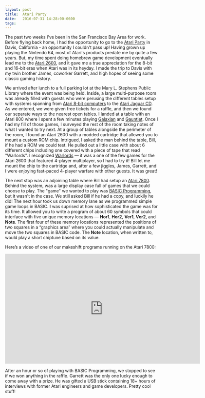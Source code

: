 ```yaml
---
layout: post
title:  Atari Party
date:   2016-07-31 14:28:00-0600
tags:	
---
```


The past two weeks I've been in the San Francisco Bay Area for work. Before flying back home, I had the opportunity to go to the [Atari Party](http://www.newbreedsoftware.com/atariparty/) in Davis, California - an opportunity I couldn't pass up! Having grown up playing the Nintendo 64, most of Atari's products predate me by quite a few years. But, my time spent doing homebrew game development eventually lead me to the [Atari 2600](https://en.wikipedia.org/wiki/Atari_2600), and it gave me a true appreciation for the 8-bit and 16-bit eras when Atari was in its heyday. I made the trip to Davis with my twin brother James, coworker Garrett, and high hopes of seeing some classic gaming history.

We arrived after lunch to a full parking lot at the Mary L. Stephens Public Library where the event was being held. Inside, a large multi-purpose room was already filled with guests who were perusing the different tables setup with systems spanning from [Atari 8-bit computers](https://en.wikipedia.org/wiki/Atari_8-bit_family) to the [Atari Jaguar CD](https://en.wikipedia.org/wiki/Atari_Jaguar_CD). As we entered, we were given free tickets for a raffle, and then we found our separate ways to the nearest open tables. I landed at a table with an Atari 800 where I spent a few minutes playing [Galaxian](https://en.wikipedia.org/wiki/Galaxian) and [Gauntlet](https://en.wikipedia.org/wiki/Gauntlet_(1985_video_game)). Once I had my fill of those games, I surveyed the rest of the room taking notes of what I wanted to try next. At a group of tables alongside the perimeter of the room, I found an Atari 2600 with a modded cartridge that allowed you to mount a custom ROM chip. Intrigued, I asked the man behind the table, Bill, if he had a ROM we could test. He pulled out a little case with about 6 different chips including one covered with a piece of tape that read "Warlords". I recognized [Warlords](https://en.wikipedia.org/wiki/Warlords_(1980_video_game)) — it was a one of the few games for the Atari 2600 that featured 4-player multiplayer, so I had to try it! Bill let me mount the chip to the cartridge and, after a few jiggles, James, Garrett, and I were enjoying fast-paced 4-player warfare with other guests. It was great!

The next stop was an adjoining table where Bill had setup an [Atari 7800](https://en.wikipedia.org/wiki/Atari_7800). Behind the system, was a large display case full of games that we could choose to play. The "game" we wanted to play was [BASIC Programming](https://en.wikipedia.org/wiki/BASIC_Programming), but it wasn't in the case. We still asked Bill if he had a copy, and luckily he did! The next hour took us down memory lane as we programmed simple game loops in BASIC. I was suprised at how sophisticated the game was for its time. It allowed you to write a program of about 60 symbols that could interface with five unique memory locations — **Hor1**, **Hor2**, **Ver1**, **Ver2**, and **Note**. The first four of these memory locations represented the positions of two squares in a “graphics area” where you could actually manipulate and move the two squares in BASIC code. The **Note** location, when written to, would play a short chiptune based on its value.

Here’s a video of one of our makeshift programs running on the Atari 7800:

<div class="video-wrapper">
    <iframe width="640" height="360" src="https://www.youtube.com/embed/5PV3sG4775c" frameborder="0" allowfullscreen></iframe>
</div>

After an hour or so of playing with BASIC Programming, we stopped to see if we won anything in the raffle. Garrett was the only one lucky enough to come away with a prize. He was gifted a USB stick containing 18+ hours of interviews with former Atari engineers and game developers. Pretty cool stuff!

